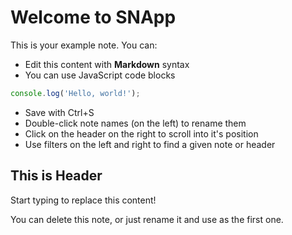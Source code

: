 # Welcome to SNApp

This is your example note. You can:

- Edit this content with **Markdown** syntax
- You can use JavaScript code blocks

```javascript
console.log('Hello, world!');
```

- Save with Ctrl+S
- Double-click note names (on the left) to rename them
- Click on the header on the right to scroll into it's position
- Use filters on the left and right to find a given note or header

## This is Header

Start typing to replace this content!

You can delete this note, or just rename it and use as the first one.
